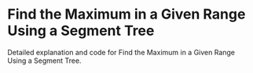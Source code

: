 # Find the Maximum in a Given Range Using a Segment Tree

Detailed explanation and code for Find the Maximum in a Given Range Using a Segment Tree.